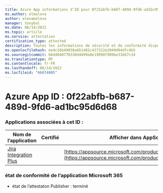 ```yaml
---
title: Azure App informations d’ID pour 0f22abfb-b687-489d-9fd6-ad1bc95d6d68
ms.author: elmalova
author: elenamalova
manager: tonybal
ms.date: 06/14/2022
ms.topic: article
ms.service: attestation
certification_type: attested
description: Toutes les informations de sécurité et de conformité disponibles pour 0f22abfb-b687-489d-9fd6-ad1bc95d6d68.
ms.openlocfilehash: ee4c16b49036a6b1482c437322e2049d04dfc4b5
ms.sourcegitcommit: b6dd040770330d4499a0e19998f909be31b67c34
ms.translationtype: MT
ms.contentlocale: fr-FR
ms.lasthandoff: 06/14/2022
ms.locfileid: "66074005"
---
```

# <a name="azure-app-id-0f22abfb-b687-489d-9fd6-ad1bc95d6d68"></a>Azure App ID : 0f22abfb-b687-489d-9fd6-ad1bc95d6d68


### <a name="apps-associated-with-this-id"></a>Applications associées à cet ID :
| **Nom de l’application** | **Certifié** | **Afficher dans AppSource** |
|--------------|---------------|-----------------------|
| [Jira Integration Plus](../forward/WA200003847.md) |  | [https://appsource.microsoft.com/product/office/WA200003847](https://appsource.microsoft.com/product/office/WA200003847) |

### <a name="microsoft-365-app-compliance-status"></a>état de conformité de l’application Microsoft 365
- état de l’attestaton Publisher : terminé
